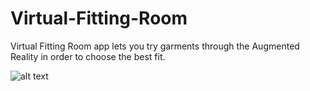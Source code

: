 # Virtual-Fitting-Room
Virtual Fitting Room app lets you try garments through the Augmented Reality in order to choose the best fit.  

![alt text](https://imgur.com/mBKUgwY)
